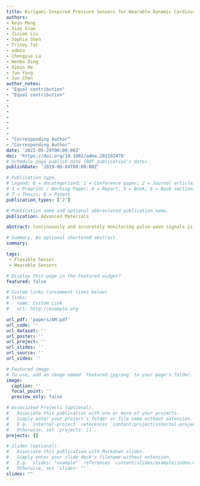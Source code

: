```yaml
---
title: Kirigami-Inspired Pressure Sensors for Wearable Dynamic Cardiovascular Monitoring
authors: 
- Keyu Meng
- Xiao Xiao
- Zixiao Liu
- Sophia Shen
- Trinny Tat
- admin
- Chengyue Lu
- Wenbo Ding
- Ximin He
- Jun Yang
- Jun Chen
author_notes:
- "Equal contribution"
- "Equal contribution"
- 
-
-
-
-
-
- 
- "Corresponding Author"
- "Corresponding Author" 
date: '2022-05-29T00:00:00Z'
doi: 'https://doi.org/10.1002/adma.202202478'
# Schedule page publish date (NOT publication's date).
publishDate: '2019-06-04T00:00:00Z'

# Publication type.
# Legend: 0 = Uncategorized; 1 = Conference paper; 2 = Journal article;
# 3 = Preprint / Working Paper; 4 = Report; 5 = Book; 6 = Book section;
# 7 = Thesis; 8 = Patent
publication_types: ['2']

# Publication name and optional abbreviated publication name.
publication: Advanced Materials

abstract: Continuously and accurately monitoring pulse-wave signals is critical to pre- vent and diagnose cardiovascular diseases. However, existing wearable pulse sensors are vulnerable to motion artifacts due to the lack of proper adhesion and conformal interface with human skin during body movement. Here, a highly sensitive and conformal pressure sensor inspired by the kirigami struc- ture is developed to measure the human pulse wave on different body artery sites under various prestressing pressure conditions and even with body movement. COMSOL multiphysical field coupling simulation and experi- mental testing are used to verify the unique advantages of the kirigami struc- ture. The device shows a superior sensitivity (35.2 mV Pa−1) and remarkable stability (>84 000 cycles). Toward practical applications, a wireless cardiovas- cular monitoring system is developed for wirelessly transmitting the pulse signals to a mobile phone in real-time, which successfully distinguished the pulse waveforms from different participants. The pulse waveforms measured by the kirigami inspired pressure sensor are as accurate as those provided by the commercial medical device. Given the compelling features, the sensor provides an ascendant way for wearable electronics to overcome motion arti- facts when monitoring pulse signals, thus representing a solid advancement toward personalized healthcare in the era of the Internet of Things.

# Summary. An optional shortened abstract.
summary: 

tags:
 - Flexible Sensor
 - Wearable Sensors

# Display this page in the Featured widget?
featured: false

# Custom links (uncomment lines below)
# links:
# - name: Custom Link
#   url: http://example.org

url_pdf: 'papers/AM.pdf'
url_code: ''
url_dataset: ''
url_poster: ''
url_project: ''
url_slides: ''
url_source: ''
url_video: ''

# Featured image
# To use, add an image named `featured.jpg/png` to your page's folder.
image:
  caption: ''
  focal_point: ''
  preview_only: false

# Associated Projects (optional).
#   Associate this publication with one or more of your projects.
#   Simply enter your project's folder or file name without extension.
#   E.g. `internal-project` references `content/project/internal-project/index.md`.
#   Otherwise, set `projects: []`.
projects: []

# Slides (optional).
#   Associate this publication with Markdown slides.
#   Simply enter your slide deck's filename without extension.
#   E.g. `slides: "example"` references `content/slides/example/index.md`.
#   Otherwise, set `slides: ""`.
slides: ""
---
```

